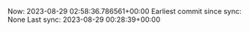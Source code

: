 Now: 2023-08-29 02:58:36.786561+00:00 Earliest commit since sync: None Last sync: 2023-08-29 00:28:39+00:00
